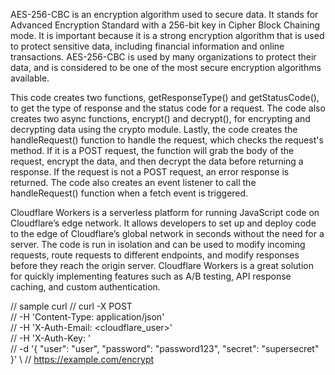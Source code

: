 AES-256-CBC is an encryption algorithm used to secure data. It stands for Advanced Encryption Standard with a 256-bit key in Cipher Block Chaining mode. It is important because it is a strong encryption algorithm that is used to protect sensitive data, including financial information and online transactions. AES-256-CBC is used by many organizations to protect their data, and is considered to be one of the most secure encryption algorithms available.

This code creates two functions, getResponseType() and getStatusCode(), to get the type of response and the status code for a request. The code also creates two async functions, encrypt() and decrypt(), for encrypting and decrypting data using the crypto module. Lastly, the code creates the handleRequest() function to handle the request, which checks the request's method. If it is a POST request, the function will grab the body of the request, encrypt the data, and then decrypt the data before returning a response. If the request is not a POST request, an error response is returned. The code also creates an event listener to call the handleRequest() function when a fetch event is triggered.

Cloudflare Workers is a serverless platform for running JavaScript code on Cloudflare’s edge network. It allows developers to set up and deploy code to the edge of Cloudflare’s global network in seconds without the need for a server. The code is run in isolation and can be used to modify incoming requests, route requests to different endpoints, and modify responses before they reach the origin server. Cloudflare Workers is a great solution for quickly implementing features such as A/B testing, API response caching, and custom authentication.

// sample curl
// curl -X POST \
// -H 'Content-Type: application/json' \
// -H 'X-Auth-Email: <cloudflare_user>' \
// -H 'X-Auth-Key: <key>' \
// -d '{ "user": "user", "password": "password123", "secret": "supersecret" }' \ 
// https://example.com/encrypt
